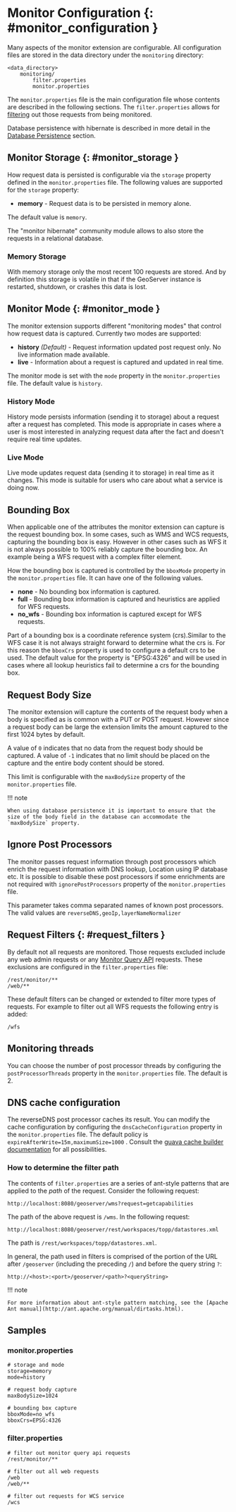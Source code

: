 # Monitor Configuration {: #monitor_configuration }

Many aspects of the monitor extension are configurable. All configuration files are stored in the data directory under the `monitoring` directory:

    <data_directory>
        monitoring/
            filter.properties
            monitor.properties

The `monitor.properties` file is the main configuration file whose contents are described in the following sections. The `filter.properties` allows for [filtering](configuration.md#request_filters) out those requests from being monitored.

Database persistence with hibernate is described in more detail in the [Database Persistence](../../community/monitor-hibernate/db.md) section.

## Monitor Storage {: #monitor_storage }

How request data is persisted is configurable via the `storage` property defined in the `monitor.properties` file. The following values are supported for the `storage` property:

-   **memory** - Request data is to be persisted in memory alone.

The default value is `memory`.

The "monitor hibernate" community module allows to also store the requests in a relational database.

### Memory Storage

With memory storage only the most recent 100 requests are stored. And by definition this storage is volatile in that if the GeoServer instance is restarted, shutdown, or crashes this data is lost.

## Monitor Mode {: #monitor_mode }

The monitor extension supports different "monitoring modes" that control how request data is captured. Currently two modes are supported:

-   **history** *(Default)* - Request information updated post request only. No live information made available.
-   **live** - Information about a request is captured and updated in real time.

The monitor mode is set with the `mode` property in the `monitor.properties` file. The default value is `history`.

### History Mode

History mode persists information (sending it to storage) about a request after a request has completed. This mode is appropriate in cases where a user is most interested in analyzing request data after the fact and doesn't require real time updates.

### Live Mode

Live mode updates request data (sending it to storage) in real time as it changes. This mode is suitable for users who care about what a service is doing now.

## Bounding Box

When applicable one of the attributes the monitor extension can capture is the request bounding box. In some cases, such as WMS and WCS requests, capturing the bounding box is easy. However in other cases such as WFS it is not always possible to 100% reliably capture the bounding box. An example being a WFS request with a complex filter element.

How the bounding box is captured is controlled by the `bboxMode` property in the `monitor.properties` file. It can have one of the following values.

-   **none** - No bounding box information is captured.
-   **full** - Bounding box information is captured and heuristics are applied for WFS requests.
-   **no_wfs** - Bounding box information is captured except for WFS requests.

Part of a bounding box is a coordinate reference system (crs).Similar to the WFS case it is not always straight forward to determine what the crs is. For this reason the `bboxCrs` property is used to configure a default crs to be used. The default value for the property is "EPSG:4326" and will be used in cases where all lookup heuristics fail to determine a crs for the bounding box.

## Request Body Size

The monitor extension will capture the contents of the request body when a body is specified as is common with a PUT or POST request. However since a request body can be large the extension limits the amount captured to the first 1024 bytes by default.

A value of `0` indicates that no data from the request body should be captured. A value of `-1` indicates that no limit should be placed on the capture and the entire body content should be stored.

This limit is configurable with the `maxBodySize` property of the `monitor.properties` file.

!!! note

    When using database persistence it is important to ensure that the size of the body field in the database can accommodate the `maxBodySize` property.

## Ignore Post Processors

The monitor passes request information through post processors which enrich the request information with DNS lookup, Location using IP database etc. It is possible to disable these post processors if some enrichments are not required with `ignorePostProcessors` property of the `monitor.properties` file.

This parameter takes comma separated names of known post processors. The valid values are `reverseDNS,geoIp,layerNameNormalizer`

## Request Filters {: #request_filters }

By default not all requests are monitored. Those requests excluded include any web admin requests or any [Monitor Query API](query.md) requests. These exclusions are configured in the `filter.properties` file:

    /rest/monitor/**
    /web/** 

These default filters can be changed or extended to filter more types of requests. For example to filter out all WFS requests the following entry is added:

    /wfs

## Monitoring threads

You can choose the number of post processor threads by configuring the `postProcessorThreads` property in the `monitor.properties` file. The default is 2.

## DNS cache configuration

The reverseDNS post processor caches its result. You can modify the cache configuration by configuring the `dnsCacheConfiguration` property in the `monitor.properties` file. The default policy is `expireAfterWrite=15m,maximumSize=1000` . Consult the [guava cache builder documentation](https://guava.dev/releases/32.0.0-jre/api/docs/com/google/common/cache/CacheBuilderSpec.html) for all possibilities.

### How to determine the filter path

The contents of `filter.properties` are a series of ant-style patterns that are applied to the *path* of the request. Consider the following request:

    http://localhost:8080/geoserver/wms?request=getcapabilities

The path of the above request is `/wms`. In the following request:

    http://localhost:8080/geoserver/rest/workspaces/topp/datastores.xml

The path is `/rest/workspaces/topp/datastores.xml`.

In general, the path used in filters is comprised of the portion of the URL after `/geoserver` (including the preceding `/`) and before the query string `?`:

    http://<host>:<port>/geoserver/<path>?<queryString>

!!! note

    For more information about ant-style pattern matching, see the [Apache Ant manual](http://ant.apache.org/manual/dirtasks.html).

## Samples

### monitor.properties

    # storage and mode
    storage=memory
    mode=history

    # request body capture
    maxBodySize=1024

    # bounding box capture
    bboxMode=no_wfs
    bboxCrs=EPSG:4326

### filter.properties

    # filter out monitor query api requests
    /rest/monitor/**

    # filter out all web requests
    /web
    /web/**

    # filter out requests for WCS service
    /wcs

